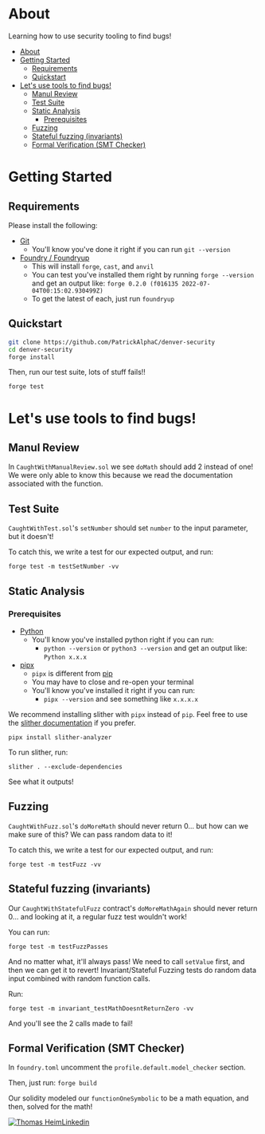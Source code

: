 # About

Learning how to use security tooling to find bugs!

- [About](#about)
- [Getting Started](#getting-started)
  - [Requirements](#requirements)
  - [Quickstart](#quickstart)
- [Let's use tools to find bugs!](#lets-use-tools-to-find-bugs)
  - [Manul Review](#manul-review)
  - [Test Suite](#test-suite)
  - [Static Analysis](#static-analysis)
    - [Prerequisites](#prerequisites)
  - [Fuzzing](#fuzzing)
  - [Stateful fuzzing (invariants)](#stateful-fuzzing-invariants)
  - [Formal Verification (SMT Checker)](#formal-verification-smt-checker)

# Getting Started

## Requirements

Please install the following:

- [Git](https://git-scm.com/book/en/v2/Getting-Started-Installing-Git)
  - You'll know you've done it right if you can run `git --version`
- [Foundry / Foundryup](https://github.com/gakonst/foundry)
  - This will install `forge`, `cast`, and `anvil`
  - You can test you've installed them right by running `forge --version` and get an output like: `forge 0.2.0 (f016135 2022-07-04T00:15:02.930499Z)`
  - To get the latest of each, just run `foundryup`

## Quickstart

```sh
git clone https://github.com/PatrickAlphaC/denver-security
cd denver-security
forge install
```

Then, run our test suite, lots of stuff fails!!

```
forge test
```

# Let's use tools to find bugs!

## Manul Review

In `CaughtWithManualReview.sol` we see `doMath` should add 2 instead of one! We were only able to know this because we read the documentation associated with the function.

## Test Suite

`CaughtWithTest.sol`'s `setNumber` should set `number` to the input parameter, but it doesn't!

To catch this, we write a test for our expected output, and run:

```
forge test -m testSetNumber -vv
```

## Static Analysis

### Prerequisites

- [Python](https://www.python.org/downloads/)
  - You'll know you've installed python right if you can run:
    - `python --version` or `python3 --version` and get an output like: `Python x.x.x`
- [pipx](https://pypa.github.io/pipx/installation/)
  - `pipx` is different from [pip](https://pypi.org/project/pip/)
  - You may have to close and re-open your terminal
  - You'll know you've installed it right if you can run:
    - `pipx --version` and see something like `x.x.x.x`

We recommend installing slither with `pipx` instead of `pip`. Feel free to use the [slither documentation](https://github.com/crytic/slither#how-to-install) if you prefer.

```
pipx install slither-analyzer
```

To run slither, run:

```
slither . --exclude-dependencies
```

See what it outputs!

## Fuzzing

`CaughtWithFuzz.sol`'s `doMoreMath` should never return 0... but how can we make sure of this? We can pass random data to it!

To catch this, we write a test for our expected output, and run:

```
forge test -m testFuzz -vv
```

## Stateful fuzzing (invariants)

Our `CaughtWithStatefulFuzz` contract's `doMoreMathAgain` should never return 0... and looking at it, a regular fuzz test wouldn't work!

You can run:

```
forge test -m testFuzzPasses
```

And no matter what, it'll always pass! We need to call `setValue` first, and then we can get it to revert! Invariant/Stateful Fuzzing tests do random data input combined with random function calls.

Run:

```
forge test -m invariant_testMathDoesntReturnZero -vv
```

And you'll see the 2 calls made to fail!

## Formal Verification (SMT Checker)

In `foundry.toml` uncomment the `profile.default.model_checker` section.

Then, just run: `forge build`

Our solidity modeled our `functionOneSymbolic` to be a math equation, and then, solved for the math!

[![Thomas HeimLinkedin](https://img.shields.io/badge/LinkedIn-0077B5?style=for-the-badge&logo=linkedin&logoColor=white)](https://www.linkedin.com/in/thomas-heim11/)
